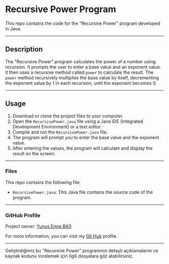 # Recursive Power Program

This repo contains the code for the "Recursive Power" program developed in Java.

---

## Description

The "Recursive Power" program calculates the power of a number using recursion. It prompts the user to enter a base value and an exponent value. It then uses a recursive method called `power` to calculate the result. The `power` method recursively multiplies the base value by itself, decrementing the exponent value by 1 in each recursion, until the exponent becomes 0.

---

## Usage

1. Download or clone the project files to your computer.
2. Open the `RecursivePower.java` file using a Java IDE (Integrated Development Environment) or a text editor.
3. Compile and run the `RecursivePower.java` file.
4. The program will prompt you to enter the base value and the exponent value.
5. After entering the values, the program will calculate and display the result on the screen.

---

### Files

This repo contains the following file:

- `RecursivePower.java`: This Java file contains the source code of the program.

---

### GitHub Profile

Project owner: [Yunus Emre BAŞ](https://github.com/emreyunusbas)

For more information, you can visit my [Git Hub](https://github.com/emreyunusbas) profile.

---

Geliştirdiğimiz bu "Recursive Power" programının detaylı açıklamalarını ve kaynak kodunu incelemek için ilgili dosyalara göz atabilirsiniz.

